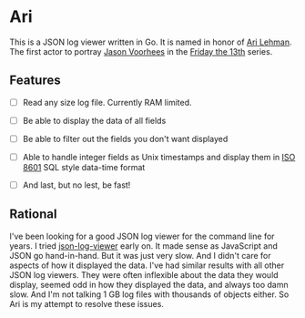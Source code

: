Ari
===

This is a JSON log viewer written in Go. It is named in honor of [Ari Lehman][Ari Lehman - Wikipedia]. The first actor to portray [Jason Voorhees][Jason Voorhees - Wikipedia] in the [Friday the 13th][Friday the 13th (franchise) - Wikipedia] series.


Features
--------

* [ ] Read any size log file. Currently RAM limited.
* [ ] Be able to display the data of all fields
* [ ] Be able to filter out the fields you don't want displayed
* [ ] Able to handle integer fields as Unix timestamps and display them in [ISO 8601][ISO 8601 - Wikipedia] SQL style data-time format
* [ ] And last, but no lest, be fast!


Rational
--------

I've been looking for a good JSON log viewer for the command line for years. I tried [json-log-viewer][json-log-viewer - npm] early on. It made sense as JavaScript and JSON go hand-in-hand. But it was just very slow. And I didn't care for aspects of how it displayed the data. I've had similar results with all other JSON log viewers. They were often inflexible about the data they would display, seemed odd in how they displayed the data, and always too damn slow. And I'm not talking 1 GB log files with thousands of objects either. So Ari is my attempt to resolve these issues.






[Ari Lehman - Wikipedia]: https://en.wikipedia.org/wiki/Ari_Lehman
[Friday the 13th (franchise) - Wikipedia]: https://en.wikipedia.org/wiki/Friday_the_13th_(franchise)
[Jason Voorhees - Wikipedia]: https://en.wikipedia.org/wiki/Jason_Voorhees
[json-log-viewer - npm]: https://www.npmjs.com/package/json-log-viewer
[ISO 8601 - Wikipedia]: https://en.wikipedia.org/wiki/ISO_8601

